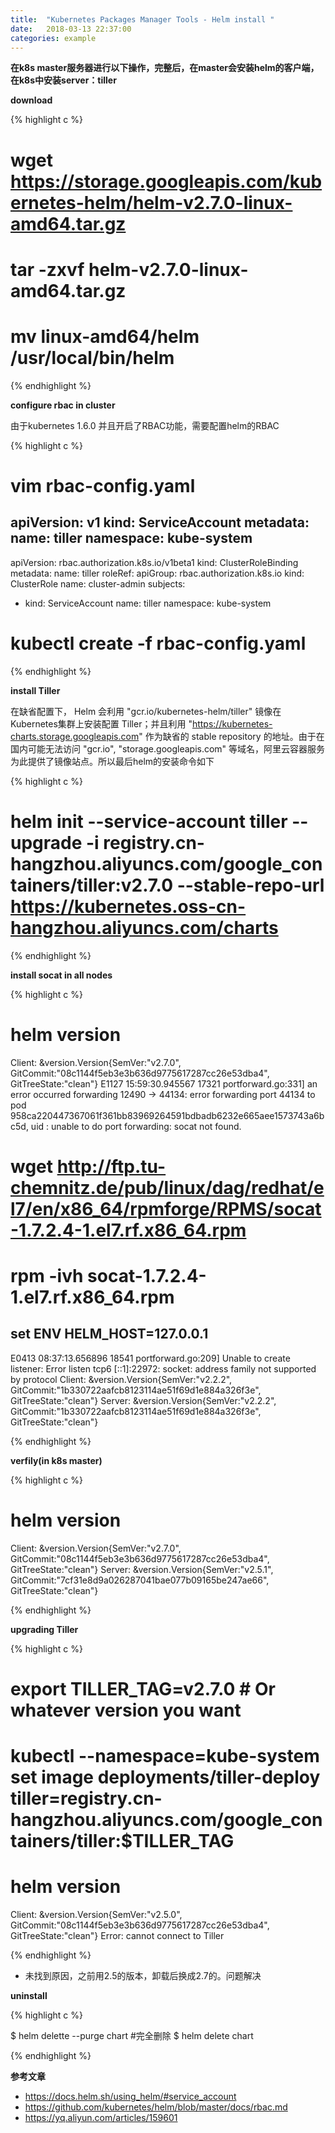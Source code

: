```yaml
---
title:  "Kubernetes Packages Manager Tools - Helm install "
date:   2018-03-13 22:37:00
categories: example
---
```



**在k8s master服务器进行以下操作，完整后，在master会安装helm的客户端，在k8s中安装server：tiller**


**download**

{% highlight c %}
# wget https://storage.googleapis.com/kubernetes-helm/helm-v2.7.0-linux-amd64.tar.gz
# tar -zxvf helm-v2.7.0-linux-amd64.tar.gz
# mv linux-amd64/helm /usr/local/bin/helm 

{% endhighlight %}

**configure rbac in cluster**

由于kubernetes 1.6.0 并且开启了RBAC功能，需要配置helm的RBAC

{% highlight c %}

# vim rbac-config.yaml

apiVersion: v1
kind: ServiceAccount
metadata:
  name: tiller
  namespace: kube-system
---
apiVersion: rbac.authorization.k8s.io/v1beta1
kind: ClusterRoleBinding
metadata:
  name: tiller
roleRef:
  apiGroup: rbac.authorization.k8s.io
  kind: ClusterRole
  name: cluster-admin
subjects:
  - kind: ServiceAccount
    name: tiller
    namespace: kube-system
    
# kubectl create -f rbac-config.yaml

{% endhighlight %}

**install Tiller**

在缺省配置下， Helm 会利用 "gcr.io/kubernetes-helm/tiller" 镜像在Kubernetes集群上安装配置 Tiller；并且利用 "https://kubernetes-charts.storage.googleapis.com" 作为缺省的 stable repository 的地址。由于在国内可能无法访问 "gcr.io", "storage.googleapis.com" 等域名，阿里云容器服务为此提供了镜像站点。所以最后helm的安装命令如下

{% highlight c %}
# helm init --service-account tiller --upgrade -i registry.cn-hangzhou.aliyuncs.com/google_containers/tiller:v2.7.0 --stable-repo-url https://kubernetes.oss-cn-hangzhou.aliyuncs.com/charts
 
{% endhighlight %}

**install socat in all nodes**

{% highlight c %}
# helm version
Client: &version.Version{SemVer:"v2.7.0", GitCommit:"08c1144f5eb3e3b636d9775617287cc26e53dba4", GitTreeState:"clean"}
E1127 15:59:30.945567   17321 portforward.go:331] an error occurred forwarding 12490 -> 44134: error forwarding port 44134 to pod 958ca220447367061f361bb83969264591bdbadb6232e665aee1573743a6bc5d, uid : unable to do port forwarding: socat not found.


# wget http://ftp.tu-chemnitz.de/pub/linux/dag/redhat/el7/en/x86_64/rpmforge/RPMS/socat-1.7.2.4-1.el7.rf.x86_64.rpm 
# rpm -ivh socat-1.7.2.4-1.el7.rf.x86_64.rpm


## set ENV HELM_HOST=127.0.0.1


E0413 08:37:13.656896   18541 portforward.go:209] Unable to create listener: Error listen tcp6 [::1]:22972: socket: address family not supported by protocol
Client: &version.Version{SemVer:"v2.2.2", GitCommit:"1b330722aafcb8123114ae51f69d1e884a326f3e", GitTreeState:"clean"}
Server: &version.Version{SemVer:"v2.2.2", GitCommit:"1b330722aafcb8123114ae51f69d1e884a326f3e", GitTreeState:"clean"}

{% endhighlight %}

**verfily(in k8s master)**

{% highlight c %}

# helm version

Client: &version.Version{SemVer:"v2.7.0", GitCommit:"08c1144f5eb3e3b636d9775617287cc26e53dba4", GitTreeState:"clean"}
Server: &version.Version{SemVer:"v2.5.1", GitCommit:"7cf31e8d9a026287041bae077b09165be247ae66", GitTreeState:"clean"}

{% endhighlight %}

**upgrading Tiller**

{% highlight c %}

# export TILLER_TAG=v2.7.0        # Or whatever version you want
# kubectl --namespace=kube-system set image deployments/tiller-deploy tiller=registry.cn-hangzhou.aliyuncs.com/google_containers/tiller:$TILLER_TAG



# helm version
Client: &version.Version{SemVer:"v2.5.0", GitCommit:"08c1144f5eb3e3b636d9775617287cc26e53dba4", GitTreeState:"clean"}
Error: cannot connect to Tiller

{% endhighlight %}

- 未找到原因，之前用2.5的版本，卸载后换成2.7的。问题解决

**uninstall**

{% highlight c %}

$ helm delette --purge chart #完全删除
$ helm delete chart

{% endhighlight %}


**参考文章**

 - https://docs.helm.sh/using_helm/#service_account
 - https://github.com/kubernetes/helm/blob/master/docs/rbac.md
 - https://yq.aliyun.com/articles/159601